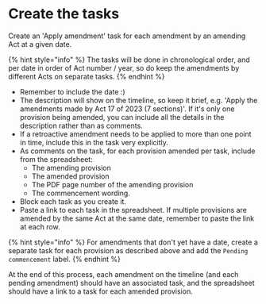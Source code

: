 # Create the tasks

Create an 'Apply amendment' task for each amendment by an amending Act at a given date.

{% hint style="info" %}
The tasks will be done in chronological order, and per date in order of Act number / year, so do keep the amendments by different Acts on separate tasks.
{% endhint %}

* Remember to include the date :)
* The description will show on the timeline, so keep it brief, e.g. 'Apply the amendments made by Act 17 of 2023 (7 sections)'. If it's only one provision being amended, you can include all the details in the description rather than as comments.
* If a retroactive amendment needs to be applied to more than one point in time, include this in the task very explicitly.
* As comments on the task, for each provision amended per task, include from the spreadsheet:
  * The amending provision
  * The amended provision
  * The PDF page number of the amending provision
  * The commencement wording.
* Block each task as you create it.
* Paste a link to each task in the spreadsheet. If multiple provisions are amended by the same Act at the same date, remember to paste the link at each row.

{% hint style="info" %}
For amendments that don't yet have a date, create a separate task for each provision as described above and add the `Pending commencement` label.
{% endhint %}

At the end of this process, each amendment on the timeline (and each pending amendment) should have an associated task, and the spreadsheet should have a link to a task for each amended provision.
